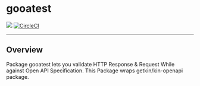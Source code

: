 # gooatest

<img src="https://img.shields.io/badge/go-v1.11-blue.svg"/> [![CircleCI](https://circleci.com/gh/po3rin/gooatest.svg?style=shield)](https://circleci.com/gh/po3rin/gooatest)

---

## Overview
Package gooatest lets you validate HTTP Response & Request While against Open API Specification. This Package wraps getkin/kin-openapi package.
